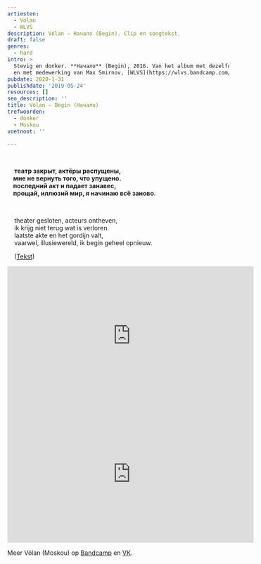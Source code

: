 ```yaml
---
artiesten:
  - Vólan
  - WLVS
description: Vólan – Начало (Begin). Clip en songtekst.
draft: false
genres:
  - hard
intro: >
  Stevig en donker. **Начало** (Begin), 2016. Van het album met dezelfde naam,
  en met medewerking van Max Smirnov, [WLVS](https://wlvs.bandcamp.com/).
pubdate: 2020-1-31
publishdate: '2019-05-24'
resources: []
seo_description: ''
title: Vólan – Begin (Начало)
trefwoorden:
  - donker
  - Moskou
voetnoot: ''

---
```



<br/>

&nbsp; &nbsp; **театр закрыт, актёры распущены,  
&nbsp; &nbsp; мне не вернуть того, что упущено.  
&nbsp; &nbsp; последний акт и падает занавес,  
&nbsp; &nbsp; прощай, иллюзий мир, я начинаю всё заново**. 

<br/>

&nbsp; &nbsp; theater gesloten, acteurs ontheven,  
&nbsp; &nbsp; ik krijg niet terug wat is verloren.  
&nbsp; &nbsp; laatste akte en het gordijn valt,  
&nbsp; &nbsp; vaarwel, illusiewereld, ik begin geheel opnieuw.  



&nbsp; &nbsp; ([Tekst](https://volanband.bandcamp.com/track/wlvs))



<iframe width="560" height="315" src="https://www.youtube.com/embed/nu7jXwkW690" frameborder="0" allow="accelerometer; autoplay; encrypted-media; gyroscope; picture-in-picture" allowfullscreen></iframe>

<iframe width="560" height="315" src="https://www.youtube.com/embed/Q04XAWNuEUM" frameborder="0" allow="accelerometer; autoplay; clipboard-write; encrypted-media; gyroscope; picture-in-picture" allowfullscreen></iframe>

<br/>


Meer Vólan (Moskou) op [Bandcamp](https://volanband.bandcamp.com/album/-) en [VK](https://vk.com/volanband).

